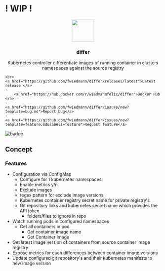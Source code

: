 # ! WIP !

<p align="center">
  <a href="https://example.com/">
    <img src="images/differ_logo.png" width=72 height=72>
  </a>

  <h3 align="center">differ</h3>

  <p align="center">
    Kubernetes controller differentiate images of running container in clusters namespaces against the source registry

    <br>
    <a href="https://github.com/fwiedmann/differ/releases/latest">Latest release </a>
    ·
        <a href="https://hub.docker.com/r/wiedmannfelix/differ">Docker Hub </a>
    ·
    <a href="https://github.com/fwiedmann/differ/issues/new?template=bug.md">Report bug</a>
    ·
    <a href="https://github.com/fwiedmann/differ/issues/new?template=feature.md&labels=feature">Request feature</a>
  </p>
</p>

  ![badge](https://action-badges.now.sh/fwiedmann/differ)

## Concept

### Features

-   Configuration via ConfigMap
    -   Configure for 1 kubernetes namespaces
    -   Enable metrics y/n
    -   Exclude images
    -   regex pattern for exclude image versions
    -   Kubernetes container registry secret name for private registry's
    -   Git repository links and kubernetes secret name which provides the API token
        -   folders/files to ignore in repo
-   Watch running pods in configured namespaces
    -   Get all containers in pod
        -   Get container image name
        -   Get Container image
-   Get latest image version of containers from source container image registry
-   Expose metrics for each differences between container image versions
-   Update configured git repository's and their kubernetes manifests to new image version
